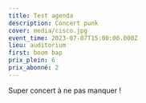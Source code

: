```yaml
---
title: Test agenda
description: Concert punk
cover: media/cisco.jpg
event_time: 2023-07-07T15:00:00.000Z
lieu: auditorium
first: boom bap
prix_plein: 6
prix_abonné: 2
---
```

Super concert à ne pas manquer !
